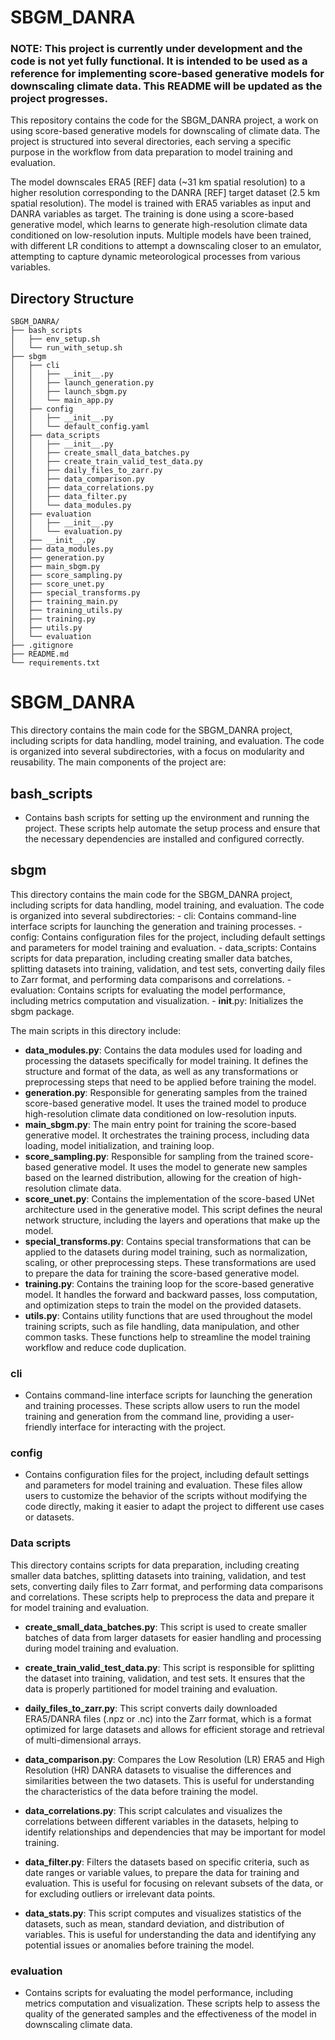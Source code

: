 # SBGM_DANRA

### NOTE: This project is currently under development and the code is not yet fully functional. It is intended to be used as a reference for implementing score-based generative models for downscaling climate data. This README will be updated as the project progresses.


This repository contains the code for the SBGM_DANRA project, a work on using score-based generative models for downscaling of climate data. The project is structured into several directories, each serving a specific purpose in the workflow from data preparation to model training and evaluation.

The model downscales ERA5 [REF] data (~31 km spatial resolution) to a higher resolution corresponding to the DANRA [REF] target dataset (2.5 km spatial resolution). The model is trained with ERA5 variables as input and DANRA variables as target. The training is done using a score-based generative model, which learns to generate high-resolution climate data conditioned on low-resolution inputs. 
Multiple models have been trained, with different LR conditions to attempt a downscaling closer to an emulator, attempting to capture dynamic meteorological processes from various variables.

<!-- Examples of the generated samples can be found in the `models_and_samples/generated_samples` directory, and the trained models are stored in the `models_and_samples/trained_models` directory.

To run the code, you will need to set up the environment as described in the `requirements.txt` or `environment.yml` files. The project is structured to facilitate easy data handling, model training, and evaluation.
For training the model, you can use the scripts in the `scripts/model_runs` directory. The evaluation of the model can be done using the scripts in the `scripts/evaluation` directory. -->


## Directory Structure
```
SBGM_DANRA/
├── bash_scripts
│   ├── env_setup.sh
│   └── run_with_setup.sh
├── sbgm
│   ├── cli
│   │   ├── __init__.py
│   │   ├── launch_generation.py
│   │   ├── launch_sbgm.py
│   │   └── main_app.py
│   ├── config
│   │   ├── __init__.py
│   │   └── default_config.yaml
│   ├── data_scripts
│   │   ├── __init__.py
│   │   ├── create_small_data_batches.py
│   │   ├── create_train_valid_test_data.py
│   │   ├── daily_files_to_zarr.py
│   │   ├── data_comparison.py
│   │   ├── data_correlations.py
│   │   ├── data_filter.py
│   │   └── data_modules.py
│   ├── evaluation
│   │   ├── __init__.py
│   │   └── evaluation.py
│   ├── __init__.py
│   ├── data_modules.py
│   ├── generation.py
│   ├── main_sbgm.py
│   ├── score_sampling.py
│   ├── score_unet.py
│   ├── special_transforms.py
│   ├── training_main.py
│   ├── training_utils.py
│   ├── training.py
│   ├── utils.py
│   └── evaluation
├── .gitignore
├── README.md
└── requirements.txt
```

# SBGM_DANRA
This directory contains the main code for the SBGM_DANRA project, including scripts for data handling, model training, and evaluation. The code is organized into several subdirectories, with a focus on modularity and reusability. The main components of the project are:

## bash_scripts
- Contains bash scripts for setting up the environment and running the project. These scripts help automate the setup process and ensure that the necessary dependencies are installed and configured correctly.

## sbgm
This directory contains the main code for the SBGM_DANRA project, including scripts for data handling, model training, and evaluation. The code is organized into several subdirectories:
    - cli: Contains command-line interface scripts for launching the generation and training processes.
    - config: Contains configuration files for the project, including default settings and parameters for model training and evaluation.
    - data_scripts: Contains scripts for data preparation, including creating smaller data batches, splitting datasets into training, validation, and test sets, converting daily files to Zarr format, and performing data comparisons and correlations.
    - evaluation: Contains scripts for evaluating the model performance, including metrics computation and visualization.
    - __init__.py: Initializes the sbgm package.


The main scripts in this directory include:
- **data_modules.py**: Contains the data modules used for loading and processing the datasets specifically for model training. It defines the structure and format of the data, as well as any transformations or preprocessing steps that need to be applied before training the model.
- **generation.py**: Responsible for generating samples from the trained score-based generative model. It uses the trained model to produce high-resolution climate data conditioned on low-resolution inputs.
- **main_sbgm.py**: The main entry point for training the score-based generative model. It orchestrates the training process, including data loading, model initialization, and training loop.
- **score_sampling.py**: Responsible for sampling from the trained score-based generative model. It uses the model to generate new samples based on the learned distribution, allowing for the creation of high-resolution climate data.
- **score_unet.py**: Contains the implementation of the score-based UNet architecture used in the generative model. This script defines the neural network structure, including the layers and operations that make up the model.
- **special_transforms.py**: Contains special transformations that can be applied to the datasets during model training, such as normalization, scaling, or other preprocessing steps. These transformations are used to prepare the data for training the score-based generative model.
- **training.py**: Contains the training loop for the score-based generative model. It handles the forward and backward passes, loss computation, and optimization steps to train the model on the provided datasets.
- **utils.py**: Contains utility functions that are used throughout the model training scripts, such as file handling, data manipulation, and other common tasks. These functions help to streamline the model training workflow and reduce code duplication.



### cli
- Contains command-line interface scripts for launching the generation and training processes. These scripts allow users to run the model training and generation from the command line, providing a user-friendly interface for interacting with the project.

### config
- Contains configuration files for the project, including default settings and parameters for model training and evaluation. These files allow users to customize the behavior of the scripts without modifying the code directly, making it easier to adapt the project to different use cases or datasets.

### Data scripts
This directory contains scripts for data preparation, including creating smaller data batches, splitting datasets into training, validation, and test sets, converting daily files to Zarr format, and performing data comparisons and correlations. These scripts help to preprocess the data and prepare it for model training and evaluation.

- **create_small_data_batches.py**: This script is used to create smaller batches of data from larger datasets for easier handling and processing during model training and evaluation.

- **create_train_valid_test_data.py**: This script is responsible for splitting the dataset into training, validation, and test sets. It ensures that the data is properly partitioned for model training and evaluation.

- **daily_files_to_zarr.py**: This script converts daily downloaded ERA5/DANRA files (.npz or .nc) into the Zarr format, which is a format optimized for large datasets and allows for efficient storage and retrieval of multi-dimensional arrays.

- **data_comparison.py**: Compares the Low Resolution (LR) ERA5 and High Resolution (HR) DANRA datasets to visualise the differences and similarities between the two datasets. This is useful for understanding the characteristics of the data before training the model. 

- **data_correlations.py**: This script calculates and visualizes the correlations between different variables in the datasets, helping to identify relationships and dependencies that may be important for model training.

- **data_filter.py**: Filters the datasets based on specific criteria, such as date ranges or variable values, to prepare the data for training and evaluation. This is useful for focusing on relevant subsets of the data, or for excluding outliers or irrelevant data points.

- **data_stats.py**: This script computes and visualizes statistics of the datasets, such as mean, standard deviation, and distribution of variables. This is useful for understanding the data and identifying any potential issues or anomalies before training the model.



### evaluation
- Contains scripts for evaluating the model performance, including metrics computation and visualization. These scripts help to assess the quality of the generated samples and the effectiveness of the model in downscaling climate data.


<!-- ## model_runs

### data_modules.py
- Contains the data modules used for loading and processing the datasets specifically for model training. It defines the structure and format of the data, as well as any transformations or preprocessing steps that need to be applied before training the model.

### generation.py
- This script is responsible for generating samples from the trained score-based generative model. It uses the trained model to produce high-resolution climate data conditioned on low-resolution inputs.

### launch_generation.py
- This script is used to launch the generation process, which involves running the generation script with the appropriate parameters and configurations. It sets up the environment and initiates the sample generation from the trained model.

### launch_sbgm.py
- This script is used to launch the training of the score-based generative model (SBGM). It sets up the environment, loads the data, and initiates the training process with the specified parameters and configurations.

### main_sbgm.py
- The main entry point for training the score-based generative model. It orchestrates the training process, including data loading, model initialization, and training loop. This script is typically run to start the model training.

### score_sampling.py
- This script is responsible for sampling from the trained score-based generative model. It uses the model to generate new samples based on the learned distribution, allowing for the creation of high-resolution climate data.

### score_unet.py
- Contains the implementation of the score-based UNet architecture used in the generative model. This script defines the neural network structure, including the layers and operations that make up the model.

### special_transforms.py
- Contains special transformations that can be applied to the datasets during model training, such as normalization, scaling, or other preprocessing steps. These transformations are used to prepare the data for training the score-based generative model.

### test_data_transformations.py
- This script tests the data transformations applied to the datasets to ensure that they are correctly formatted and ready for model training. It checks for any issues or errors in the data transformation process.

### training.py
- This script contains the training loop for the score-based generative model. It handles the forward and backward passes, loss computation, and optimization steps to train the model on the provided datasets.

### utils.py
- Contains utility functions that are used throughout the model training scripts, such as file handling, data manipulation, and other common tasks. These functions help to streamline the model training workflow and reduce code duplication.

## evaluation -->
